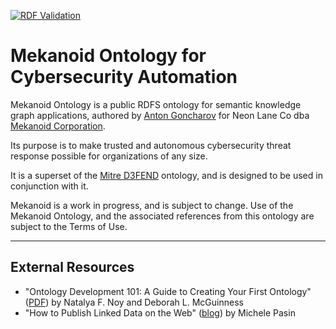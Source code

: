 [![RDF Validation](https://github.com/ag0x00/mknd/actions/workflows/main.yml/badge.svg?branch=main)](https://github.com/ag0x00/mknd/actions/workflows/main.yml)

# Mekanoid Ontology for Cybersecurity Automation

Mekanoid Ontology is a public RDFS ontology for semantic knowledge graph applications, authored by [Anton Goncharov](https://github.com/ag0x00) for Neon Lane Co dba [Mekanoid Corporation](https://mekanoid.io).

Its purpose is to make trusted and autonomous cybersecurity threat response possible for organizations of any size.

It is a superset of the [Mitre D3FEND](https://d3fend.mitre.org) ontology, and is designed to be used in conjunction with it.

Mekanoid is a work in progress, and is subject to change. Use of the Mekanoid Ontology, and the associated references from this ontology are subject to the Terms of Use.

---------

## External Resources

* "Ontology Development 101: A Guide to Creating Your First Ontology" ([PDF](https://protege.stanford.edu/publications/ontology_development/ontology101.pdf)) by Natalya F. Noy and Deborah L. McGuinness
* "How to Publish Linked Data on the Web" ([blog](https://www.michelepasin.org/blog/2011/03/14/how-to-publish-linked-data-on-the-web/)) by Michele Pasin

